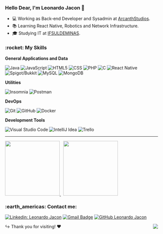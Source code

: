 <h3>Hello Dear, I'm Leonardo Jacon 👋</h3>

 
- 💻 Working as Back-end Developer and Sysadmin at <a href="https://arcanthstudios.com/">ArcanthStudios</a>.
- 📚 Learning React Native, Robotics and Network Infrastructure.
- 🎓 Studying IT at <a href="https://portal.ifsuldeminas.edu.br/">IFSULDEMINAS</a>.

<h3> :rocket: My Skills </h3>

**General Applications and Data**

  ![Java](https://img.shields.io/badge/-Java-333333?style=flat&logo=Java&logoColor=007396)
  ![JavaScript](https://img.shields.io/badge/-JavaScript-333333?style=flat&logo=javascript)
  ![HTML5](https://img.shields.io/badge/-HTML5-333333?style=flat&logo=HTML5)
  ![CSS](https://img.shields.io/badge/-CSS-333333?style=flat&logo=CSS3&logoColor=1572B6)
  ![PHP](https://img.shields.io/badge/-PHP-333333?style=flat&logo=PHP)
  ![C](https://img.shields.io/badge/-C-333333?style=flat&logo=c)
  ![React Native](https://img.shields.io/badge/-React%20Native-333333?style=flat&logo=react)
  ![Spigot/Bukkit](https://img.shields.io/badge/-Spigot/Bukkit-333333?style=flat&logo=minecraft)
  ![MySQL](https://img.shields.io/badge/-MySQL-333333?style=flat&logo=mysql)
  ![MongoDB](https://img.shields.io/badge/-MongoDB-333333?style=flat&logo=mongodb)

**Utilities**

  ![Insomnia](https://img.shields.io/badge/-Insomnia-333333?style=flat&logo=insomnia)
  ![Postman](https://img.shields.io/badge/-Postman-333333?style=flat&logo=postman)

**DevOps**

  ![Git](https://img.shields.io/badge/-Git-333333?style=flat&logo=git)
  ![GitHub](https://img.shields.io/badge/-GitHub-333333?style=flat&logo=github)
  ![Docker](https://img.shields.io/badge/-Docker-333333?style=flat&logo=docker)

**Development Tools**

  ![Visual Studio Code](https://img.shields.io/badge/-Visual%20Studio%20Code-333333?style=flat&logo=visual-studio-code&logoColor=007ACC)
  ![IntelliJ Idea](https://img.shields.io/badge/-IntelliJ%20IDEA%20-333333?style=flat&logo=intellijidea)
  ![Trello](https://img.shields.io/badge/-Trello-333333?style=flat&logo=trello&logoColor=007ACC)
 
<hr/>

<div>
<a href="https://github.com/leojacondev">
  <img height="180em" src="https://github-readme-stats.vercel.app/api?username=leojacondev&theme=midnight-purple&show_icons=true" />
</a>
&nbsp;
<a href="https://github.com/leojacondev">
  <img height="180em" src="https://github-readme-stats.vercel.app/api/top-langs/?username=leojacondev&layout=compact&langs_count=6&theme=midnight-purple"/>  
</a>

</div>

<h3> :earth_americas: Contact me: </h3> 

[![Linkedin: Leonardo Jacon](https://img.shields.io/badge/-Leonardo%20Jacon-blue?style=flat-square&logo=Linkedin&logoColor=white&link=https://linkedin.com/in/leonardo-jacon)](https://linkedin.com/in/leonardo-jacon)
[![Gmail Badge](https://img.shields.io/badge/-eu@leojacon.dev-006bed?style=flat-square&logo=Gmail&logoColor=white&link=mailto:eu@leojacon.dev)](mailto:eu@leojacon.dev)
[![GitHub Leonardo Jacon]( https://img.shields.io/github/followers/leojacondev?label=follow&style=social)](https://github.com/leojacondev)

↪️ Thank you for visiting! ♥️
<img align="right" src="https://komarev.com/ghpvc/?username=leojacondev&color=blue">
